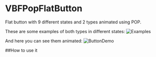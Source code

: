 VBFPopFlatButton
================

Flat button with 9 different states and 2 types animated using POP.

These are some examples of both types in different states:
![Examples](http://victorbaro.com/wp-content/uploads/2014/08/flatButton.png)

And here you can see them animated:
![ButtonDemo](http://victorbaro.com/wp-content/uploads/2014/08/flatButtonDemo.gif)

##How to use it




